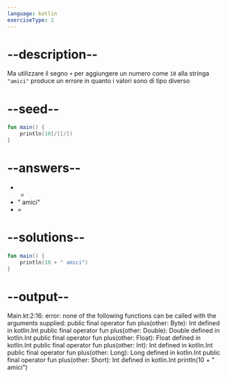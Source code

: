```yaml
---
language: kotlin
exerciseType: 2
---
```


# --description--

Ma utilizzare il segno `+` per aggiungere un numero come `10` alla stringa `"amici"` produce un errore in quanto i valori sono di tipo diverso

# --seed--

```kotlin
fun main() {
    println(10[/][/])
}
```

# --answers--

-  + 
- " amici"
-  = 

# --solutions--

```kotlin
fun main() {
    println(10 + " amici")
}
```

# --output--

Main.kt:2:16: error: none of the following functions can be called with the arguments supplied: 
public final operator fun plus(other: Byte): Int defined in kotlin.Int
public final operator fun plus(other: Double): Double defined in kotlin.Int
public final operator fun plus(other: Float): Float defined in kotlin.Int
public final operator fun plus(other: Int): Int defined in kotlin.Int
public final operator fun plus(other: Long): Long defined in kotlin.Int
public final operator fun plus(other: Short): Int defined in kotlin.Int
    println(10 + " amici")
